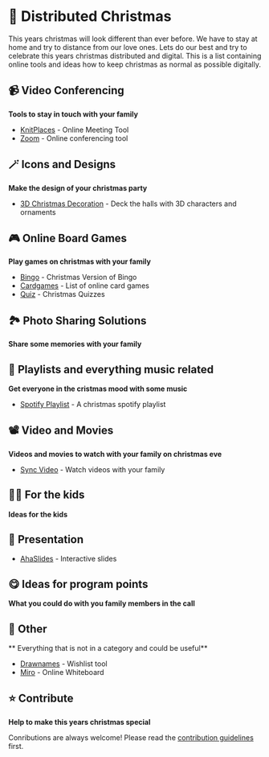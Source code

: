 # 🎄 Distributed Christmas

This years christmas will look different than ever before. We have to stay at home and try to distance from our love ones. Lets do our best and try to celebrate this years christmas distributed and digital. This is a list containing online tools and ideas how to keep christmas as normal as possible digitally.

## 📹 Video Conferencing

**Tools to stay in touch with your family**

- [KnitPlaces](https://knitplaces.com/) - Online Meeting Tool
- [Zoom](https://zoom.us/) - Online conferencing tool

## 🪄 Icons and Designs

**Make the design of your christmas party**

- [3D Christmas Decoration](https://icons8.com/l/christmas-3d/?ref=producthunt) - Deck the halls with 3D characters and ornaments

## 🎮 Online Board Games

**Play games on christmas with your family**

- [Bingo](https://teambuilding.com/blog/online-team-building-bingo) - Christmas Version of Bingo
- [Cardgames](https://www.arkadium.com/free-online-games/card/) - List of online card games
- [Quiz](https://ahaslides.com/blog/40-question-premade-family-christmas-quiz-free-download/?source=blog&medium=button&campaign=landing_site&content=10-free-virtual-christmas-party-ideas-tools-templates) - Christmas Quizzes

## 🏞 Photo Sharing Solutions

**Share some memories with your family**

## 🎵 Playlists and everything music related

**Get everyone in the cristmas mood with some music**

- [Spotify Playlist](https://open.spotify.com/playlist/2Cg3Z2zP4NnGlFxoaXtN0Z) - A christmas spotify playlist

## 📽 Video and Movies

**Videos and movies to watch with your family on christmas eve**

- [Sync Video](https://www.sync-video.com/) - Watch videos with your family

## 👶🏻 For the kids

**Ideas for the kids**

## 💬 Presentation

- [AhaSlides](https://ahaslides.com/) - Interactive slides

## 😋 Ideas for program points

**What you could do with you family members in the call**

## 🛑 Other

** Everything that is not in a category and could be useful**

- [Drawnames](https://www.drawnames.de/) - Wishlist tool
- [Miro](https://miro.com/) - Online Whiteboard

## ⭐️ Contribute

**Help to make this years christmas special**

Conributions are always welcome! Please read the [contribution guidelines](contributing.md) first.
